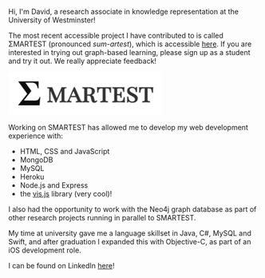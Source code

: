 Hi, I'm David, a research associate in knowledge representation at the University of Westminster!

The most recent accessible project I have contributed to is called ΣMARTEST (pronounced _sum-artest_), which is accessible [here](https://smartestknowledge.org/). If you are interested in trying out graph-based learning, please sign up as a student and try it out. We really appreciate feedback!

[<img src="smartest-logo.png" alt="SMARTEST Home Page" width="308px" height="85px">](https://smartestknowledge.org/)

Working on SMARTEST has allowed me to develop my web development experience with:
- HTML, CSS and JavaScript
- MongoDB
- MySQL
- Heroku
- Node.js and Express
- the [vis.js](https://visjs.github.io/vis-network/examples/) library (very cool)!
<p>I also had the opportunity to work with the Neo4j graph database as part of other research projects running in parallel to SMARTEST.</p>

<p>My time at university gave me a language skillset in Java, C#, MySQL and Swift, and after graduation I expanded this with Objective-C, as part of an iOS development role.</p>
  
I can be found on LinkedIn [here](https://www.linkedin.com/in/david-chan-you-fee-2533b3148/)!


<!--
**davidchan125/davidchan125** is a ✨ _special_ ✨ repository because its `README.md` (this file) appears on your GitHub profile.

Here are some ideas to get you started:

- 🔭 I’m currently working on ...
- 🌱 I’m currently learning ...
- 👯 I’m looking to collaborate on ...
- 🤔 I’m looking for help with ...
- 💬 Ask me about ...
- 📫 How to reach me: ...
- 😄 Pronouns: ...
- ⚡ Fun fact: ...
-->

